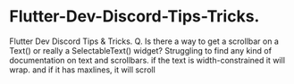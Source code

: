 # Flutter-Dev-Discord-Tips-Tricks.
Flutter Dev Discord Tips &amp; Tricks.
Q. Is there a way to get a scrollbar on a Text() or really a SelectableText() widget? Struggling to find any kind of documentation on text and scrollbars.
if the text is width-constrained it will wrap. and if it has maxlines, it will scroll
